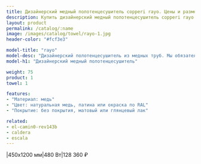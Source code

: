 ```yaml
---
title: Дизайнерский медный полотенцесушитель copperi rayo. Цены и размеры.
description: Купить дизайнерский медный полотенцесушитель copperi rayo в Москве по цене производителя.
layout: product
permalink: /catalog/:name
image: /images/catalog/towel/rayo-1.jpg
header-color: "#fcf3e3"

model-title: "rayo"
model-desc: "Дизайнерский полотенцесушитель из медных труб. Мы обязательно когда-нибудь придумаем крутое описание для этой модели, но сейчас совсем не до того. Посмотрите пока на картинки, всё и так понятно. А если не понятно, позвоните нам и мы всё расскажем. Или напишите, если не любите звонить."
model-h1: "Дизайнерский медный полотенцесушитель"

weight: 75
product: 1
towel: 1

features:
- "Материал: медь"
- "Цвет: натуральная медь, патина или окраска по RAL"
- "Покрытие: без покрытия, матовый или глянцевый лак"

related:
- el-camin0-rev143b
- caldera
- escala
---
```

|450x1200 мм|480 Вт|128 360 ₽